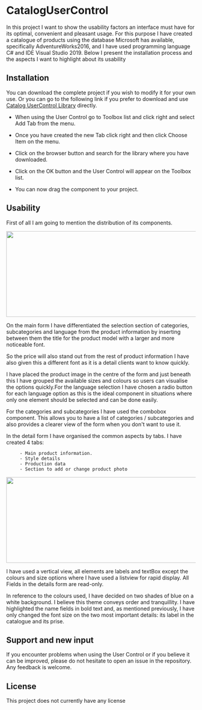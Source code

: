 # CatalogUserControl
In this project I want to show the usability factors an interface must have for its optimal, convenient and pleasant usage.
For this purpose I have created a catalogue of products using the database Microsoft has available, specifically AdventureWorks2016, and I have used programming language C# and IDE Visual Studio 2019.
Below I present the installation process and the aspects I want to highlight about its usability



## Installation

  You can download the complete project if you wish to modify it for your own use.
Or you can go to the following link if you prefer to download and use [Catalog UserControl Library](https://github.com/miquelpaucasesnoves/) directly.


- When using the User Control go to Toolbox list and click right and select Add Tab from the menu.

- Once you have created the new Tab click right and then click Choose Item on the menu.

- Click on the browser button and search for the library where you have downloaded.

- Click on the OK button and the User Control will appear on the Toolbox list.

- You can now drag the component to your project.


## Usability 
 First of all I am going to mention the distribution of its components.
 
 <p align="center">
  <img width="508" height="228" src="https://github.com/miquelpaucasesnoves/CatalogUserControl/blob/main/ScreenShots/mainFormScreentShot.png">
</p>

  On the main form I have differentiated the selection section of categories, subcategories and language from the product information by inserting between them the title for the product model with a larger and more noticeable font.
  
  So the price will also stand out from the rest of product information I have also given this a different font as it is a detail clients want to know quickly.

  I have placed the product image in the centre of the form and just beneath this I have grouped the available sizes and colours so users can visualise the options quickly.For the language selection I have chosen a radio button for each language option as this is the ideal component in situations where only one element should be selected and can be done easily. 
  
 For the categories and subcategories I have used the combobox component. This allows you to have a list of categories / subcategories and also provides a clearer view of the form when you don't want to use it.
 
  In the detail form I have organised the common aspects by tabs. I have created 4 tabs:
  
         - Main product information.
         - Style details
         - Production data
         - Section to add or change product photo


 <p align="center">
  <img width="508" height="228" src="https://github.com/miquelpaucasesnoves/CatalogUserControl/blob/main/ScreenShots/detailFormScreentShot.png">
</p>

  I have used a vertical view, all elements are labels and textBox except the colours and size options where I have used a listview for rapid display. All Fields in the details form are read-only.
  
  In reference to the colours used, I have decided on two shades of blue on a white background. I believe this theme conveys order and tranquillity. I have highlighted the name fields in bold text and, as mentioned previously, I have only changed the font size on the two most important details: its label in the catalogue and its prise.



## Support and new input

If you encounter problems when using the User Control or if you believe it can be improved, please do not hesitate to open an issue in the repository. Any feedback is welcome.


## License 

This project does not currently have any license
